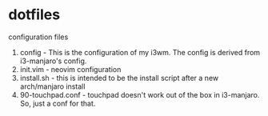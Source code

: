 # dotfiles
configuration files

1. config - This is the configuration of my i3wm. The config is derived
   from i3-manjaro's config.
2. init.vim - neovim configuration
3. install.sh - this is intended to be the install script after a new
   arch/manjaro install 
4. 90-touchpad.conf - touchpad doesn't work out of the box in
   i3-manjaro. So, just a conf for that.  
